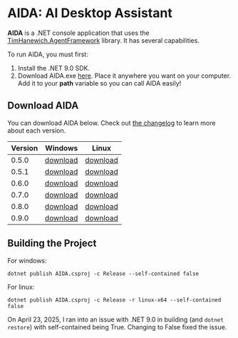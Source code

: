 # AIDA: AI Desktop Assistant
**AIDA** is a .NET console application that uses the [TimHanewich.AgentFramework](https://github.com/TimHanewich/TimHanewich.AgentFramework) library. It has several capabilities.

To run AIDA, you must first:
1. Install the .NET 9.0 SDK.
2. Download AIDA.exe [here](https://github.com/TimHanewich/TimHanewich.AgentFramework/releases/download/1/AIDA.exe). Place it anywhere you want on your computer. Add it to your **path** variable so you can call AIDA easily!

## Download AIDA
You can download AIDA below. Check out [the changelog](./changelog.md) to learn more about each version.

|Version|Windows|Linux|
|-|-|-|
|0.5.0|[download](https://github.com/TimHanewich/AIDA/releases/download/1/AIDA_0.5.0_windows.zip)|[download](https://github.com/TimHanewich/AIDA/releases/download/1/AIDA_0.5.0_linux.zip)|
|0.5.1|[download](https://github.com/TimHanewich/AIDA/releases/download/2/AIDA_0.5.1_windows.zip)|[download](https://github.com/TimHanewich/AIDA/releases/download/2/AIDA_0.5.1_linux.zip)|
|0.6.0|[download](https://github.com/TimHanewich/AIDA/releases/download/3/AIDA_0.6.0_windows.zip)|[download](https://github.com/TimHanewich/AIDA/releases/download/3/AIDA_0.6.0_linux.zip)|
|0.7.0|[download](https://github.com/TimHanewich/AIDA/releases/download/4/AIDA_0.7.0_windows.zip)|[download](https://github.com/TimHanewich/AIDA/releases/download/4/AIDA_0.7.0_linux.zip)|
|0.8.0|[download](https://github.com/TimHanewich/AIDA/releases/download/5/AIDA_0.8.0_Windows.zip)|[download](https://github.com/TimHanewich/AIDA/releases/download/5/AIDA_0.8.0_Linux.zip)|
|0.9.0|[download](https://github.com/TimHanewich/AIDA/releases/download/6/AIDA_0.9.0_Windows.zip)|[download](https://github.com/TimHanewich/AIDA/releases/download/6/AIDA_0.9.0_Linux.zip)|

## Building the Project
For windows:
```
dotnet publish AIDA.csproj -c Release --self-contained false
```

For linux:
```
dotnet publish AIDA.csproj -c Release -r linux-x64 --self-contained false
```

On April 23, 2025, I ran into an issue with .NET 9.0 in building (and `dotnet restore`) with self-contained being True. Changing to False fixed the issue.